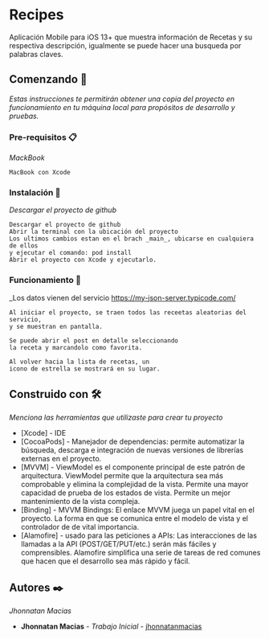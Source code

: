 # Recipes


Aplicación Mobile para iOS 13+ que muestra información de Recetas y su respectiva descripción, igualmente se puede hacer una busqueda por palabras claves.

## Comenzando 🚀

_Estas instrucciones te permitirán obtener una copia del proyecto en funcionamiento en tu máquina local para propósitos de desarrollo y pruebas._



### Pre-requisitos 📋

_MackBook_

```
MacBook con Xcode
```

### Instalación 🔧

_Descargar el proyecto de github_

```
Descargar el proyecto de github
Abrir la terminal con la ubicación del proyecto 
Los ultimos cambios estan en el brach _main_, ubicarse en cualquiera de ellos
y ejecutar el comando: pod install
Abrir el proyecto con Xcode y ejecutarlo.

```

### Funcionamiento 🔧

_Los datos vienen del servicio [https://my-json-server.typicode.com/ ](https://api.spoonacular.com/recipes/random)

```
Al iniciar el proyecto, se traen todos las receetas aleatorias del servicio,
y se muestran en pantalla.

Se puede abrir el post en detalle seleccionando
la receta y marcandolo como favorita.

Al volver hacia la lista de recetas, un
icono de estrella se mostrará en su lugar.

```


## Construido con 🛠️

_Menciona las herramientas que utilizaste para crear tu proyecto_

* [Xcode] - IDE 
* [CocoaPods] - Manejador de dependencias: permite automatizar la búsqueda, descarga e integración de nuevas versiones
                 de librerías externas en el proyecto.
* [MVVM] - ViewModel es el componente principal de este patrón de arquitectura. ViewModel permite que la arquitectura 
         sea más comprobable y elimina la complejidad de la vista. Permite una mayor capacidad de prueba de los estados de vista.
         Permite un mejor mantenimiento de la vista compleja.
* [Binding] - MVVM Bindings: El enlace MVVM juega un papel vital en el proyecto. La forma en que se comunica entre el modelo de vista   y el controlador de de vital importancia.
* [Alamofire] - usado para las peticiones a APIs: Las interacciones de las llamadas a la API (POST/GET/PUT/etc.) serán más fáciles y comprensibles. Alamofire simplifica una serie de tareas de red comunes que hacen que el desarrollo sea más rápido y fácil.

## Autores ✒️

_Jhonnatan Macias_

* **Jhonnatan Macias** - *Trabajo Inicial* - [jhonnatanmacias](https://github.com/JhonnatanMacias)


